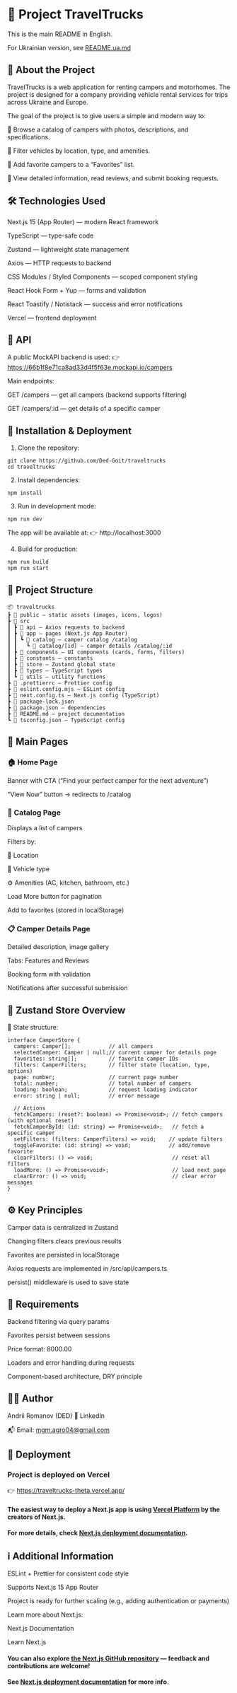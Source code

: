# 🚐 Project TravelTrucks

This is the main README in English.

For Ukrainian version, see [README.ua.md](README.ua.md)

## 📖 About the Project

TravelTrucks is a web application for renting campers and motorhomes.
The project is designed for a company providing vehicle rental services for trips across Ukraine and Europe.

The goal of the project is to give users a simple and modern way to:

🔎 Browse a catalog of campers with photos, descriptions, and specifications.

🧭 Filter vehicles by location, type, and amenities.

💖 Add favorite campers to a “Favorites” list.

📝 View detailed information, read reviews, and submit booking requests.

## 🛠 Technologies Used

Next.js 15 (App Router) — modern React framework

TypeScript — type-safe code

Zustand — lightweight state management

Axios — HTTP requests to backend

CSS Modules / Styled Components — scoped component styling

React Hook Form + Yup — forms and validation

React Toastify / Notistack — success and error notifications

Vercel — frontend deployment

## 🔗 API

A public MockAPI backend is used:
👉 https://66b1f8e71ca8ad33d4f5f63e.mockapi.io/campers

Main endpoints:

GET /campers — get all campers (backend supports filtering)

GET /campers/:id — get details of a specific camper

## 🚀 Installation & Deployment

1. Clone the repository:

```
git clone https://github.com/Ded-Goit/traveltrucks
cd traveltrucks
```

2. Install dependencies:

```
npm install
```

3. Run in development mode:

```
npm run dev
```

The app will be available at:
👉 http://localhost:3000

4. Build for production:

```
npm run build
npm run start
```

## 📂 Project Structure

```
📦 traveltrucks
┣ 📂 public — static assets (images, icons, logos)
┣ 📂 src
┃ ┣ 📂 api — Axios requests to backend
┃ ┣ 📂 app — pages (Next.js App Router)
┃ ┃ ┗ 📂 catalog — camper catalog /catalog
┃ ┃   ┗ 📂 catalog/[id] — camper details /catalog/:id
┃ ┣ 📂 components — UI components (cards, forms, filters)
┃ ┣ 📂 constants — constants
┃ ┣ 📂 store — Zustand global state
┃ ┣ 📂 types — TypeScript types
┃ ┗ 📂 utils — utility functions
┣ 📜 .prettierrc — Prettier config
┣ 📜 eslint.config.mjs — ESLint config
┣ 📜 next.config.ts — Next.js config (TypeScript)
┣ 📜 package-lock.json
┣ 📜 package.json — dependencies
┣ 📜 README.md — project documentation
┗ 📜 tsconfig.json — TypeScript config
```

## 🧩 Main Pages

### 🏠 Home Page

Banner with CTA (“Find your perfect camper for the next adventure”)

“View Now” button → redirects to /catalog

### 🚐 Catalog Page

Displays a list of campers

Filters by:

📍 Location

🚗 Vehicle type

⚙️ Amenities (AC, kitchen, bathroom, etc.)

Load More button for pagination

Add to favorites (stored in localStorage)

### 📋 Camper Details Page

Detailed description, image gallery

Tabs: Features and Reviews

Booking form with validation

Notifications after successful submission

## 🧠 Zustand Store Overview

📍 State structure:

```
interface CamperStore {
  campers: Camper[];            // all campers
  selectedCamper: Camper | null;// current camper for details page
  favorites: string[];          // favorite camper IDs
  filters: CamperFilters;       // filter state (location, type, options)
  page: number;                 // current page number
  total: number;                // total number of campers
  loading: boolean;             // request loading indicator
  error: string | null;         // error message

  // Actions
  fetchCampers: (reset?: boolean) => Promise<void>; // fetch campers (with optional reset)
  fetchCamperById: (id: string) => Promise<void>;   // fetch a specific camper
  setFilters: (filters: CamperFilters) => void;    // update filters
  toggleFavorite: (id: string) => void;            // add/remove favorite
  clearFilters: () => void;                         // reset all filters
  loadMore: () => Promise<void>;                    // load next page
  clearError: () => void;                           // clear error messages
}
```

## ⚙️ Key Principles

Camper data is centralized in Zustand

Changing filters clears previous results

Favorites are persisted in localStorage

Axios requests are implemented in /src/api/campers.ts

persist() middleware is used to save state

## 📌 Requirements

Backend filtering via query params

Favorites persist between sessions

Price format: 8000.00

Loaders and error handling during requests

Component-based architecture, DRY principle

## 👨‍💻 Author

Andrii Romanov (DED)
🔗 LinkedIn

📬 Email: mgm.agro04@gmail.com

## 🚀 Deployment

### Project is deployed on Vercel

👉 https://traveltrucks-theta.vercel.app/

#### The easiest way to deploy a Next.js app is using [Vercel Platform](https://vercel.com/new?utm_medium=default-template&filter=next.js&utm_source=create-next-app&utm_campaign=create-next-app-readme) by the creators of Next.js.

#### For more details, check [Next.js deployment documentation](https://nextjs.org/docs/app/building-your-application/deploying).

## ℹ️ Additional Information

ESLint + Prettier for consistent code style

Supports Next.js 15 App Router

Project is ready for further scaling (e.g., adding authentication or payments)

Learn more about Next.js:

Next.js Documentation

Learn Next.js

#### You can also explore [the Next.js GitHub repository](https://github.com/vercel/next.js) — feedback and contributions are welcome!

#### See [Next.js deployment documentation](https://nextjs.org/docs/app/building-your-application/deploying) for more info.
